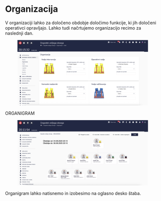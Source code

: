 # Organizacija

V organizaciji lahko za določeno obdobje določimo funkcije, ki jih določeni operativci opravljajo. Lahko tudi načrtujemo organizacijo recimo za naslednji dan.

<figure><img src="../.gitbook/assets/image (263).png" alt=""><figcaption></figcaption></figure>

ORGANIGRAM

<figure><img src="../.gitbook/assets/image (261).png" alt=""><figcaption></figcaption></figure>

Organigram lahko natisnemo in izobesimo na oglasno desko štaba.
